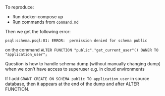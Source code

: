 To reproduce:
* Run docker-compose up
* Run commands from `command.md`

Then we get the following error:

```
psql:schema.psql:81: ERROR:  permission denied for schema public
```

on the command `ALTER FUNCTION "public"."get_current_user"() OWNER TO "application_user";`

Question is how to handle schema dump (without manually changing dump) when we don't have access to superuser e.g. in cloud environments

If I add `GRANT CREATE ON SCHEMA public TO application_user` in source database, then it appears at the end of the dump and after ALTER FUNCTION.
